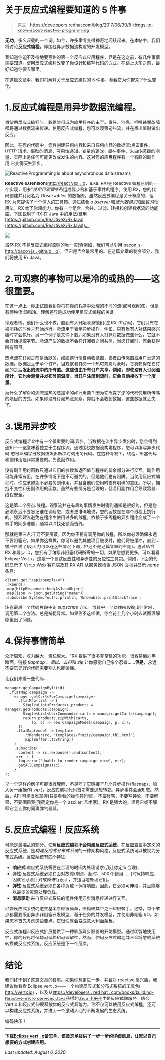 # 关于反应式编程要知道的 5 件事

> 原文：<https://developers.redhat.com/blog/2017/06/30/5-things-to-know-about-reactive-programming>

**无功**，多么超载的一个词。如今，许多事情变得神奇地活跃起来。在本帖中，我们将讨论**反应式编程**，即围绕异步数据流构建的开发模型。

我知道你迫不及待地要写你的第一个反应式应用程序，但是在这之前，有几件事情需要知道。使用反应式编程改变了你设计和编写代码的方式。在跳上火车之前，最好知道你要去哪里。

在这篇文章中，我们将解释关于反应式编程的 5 件事，看看它为你带来了什么变化。

# 1.反应式编程是用异步数据流编程。

当使用反应式编程时，数据流将成为应用程序的主干。事件、消息、呼叫甚至故障都将通过数据流来传递。使用反应式编程，您可以观察这些流，并在发出值时做出反应。

因此，在您的代码中，您将创建任何内容和来自任何内容的数据流:点击事件、HTTP 请求、摄取的消息、可用性通知、变量的更改、缓存事件、来自传感器的测量，实际上是任何可能更改或发生的内容。这对您的应用程序有一个有趣的副作用:它变得天生异步。

![Reactive Programming is about asynchronous data streams](img/7b17438765d18e01733d33282b204915.png)

**Reactive eXtension**([http://react vex . io](http://reactivex.io)，a.ka. RX)是 Reactive 编程原则的一个实现，用来“*使用可观察序列*组成异步的和基于事件的程序。使用 RX，您的代码创建并订阅名为 *Observables* 的数据流。虽然反应式编程是关于概念的，但 RX 为您提供了一个惊人的工具箱。通过结合 o *bserver* 和*迭代器模式*和函数习惯用法，RX 给了你超能力。你有一个组合、合并、过滤、转换和创建数据流的功能库。下图说明了 RX 在 Java 中的用法(使用[https://github.com/ReactiveX/RxJava](https://github.com/ReactiveX/RxJava))。

![](img/668b0b5e8a465e428370cb3abccb7433.png)

虽然 RX 不是反应式编程原则的唯一实现(例如，我们可以引用 bacon js-[http://bacon js . github . io](http://baconjs.github.io))，但它是当今最常用的。在这篇文章的剩余部分，我们将使用 Rx Java。

# 2.可观察的事物可以是冷的或热的——这很重要。

在这一点上，你正试图看到你将在你的程序中处理的不同的流(或可观察的)。但是有两种流:热和冷。理解差异是成功使用反应式编程的关键。

冷观者懒。他们什么也不做，直到有人开始*观察*他们(*在 RX 中订阅*)。它们只有在被消耗的时候才开始运行。冷流用于表示异步操作，例如，只有当有人对结果感兴趣时才会执行。另一个例子是文件下载。如果没有人打算对数据做些什么，它就不会开始提取字节。冷流产生的数据不会在订阅者之间共享，当您订阅时，您会获得所有项目。

热点流在订阅之前是活跃的，如股票行情自动收录器，或者由传感器或用户发送的数据。数据独立于单个订户。当观察者订阅一个热可观察对象时，它将获得在它订阅的之后**发出的流中的所有值。这些值由所有订户共享。例如，即使没有人订阅温度计，它也会测量并发布当前温度。当订户注册到流时，它会自动接收下一个度量。**

为什么了解你的溪流是热的还是冷的如此重要？因为它改变了您的代码使用所传递的项目的方式。如果你没有订阅热点观察，你就不会收到数据，这些数据就丢失了。

# 3.误用异步咬

反应式编程*定义*中有一个很重要的词:异步。当数据在流中异步发出时，您会得到通知——这意味着独立于主程序流。通过围绕数据流构建程序，您可以编写异步代码:您可以编写当数据流发出新项时调用的代码。在这种情况下，线程、阻塞代码和副作用是非常重要的。先说副作用。

没有副作用的函数只通过它们的参数和返回值与程序的其余部分进行交互。副作用可能非常有用，在许多情况下是不可避免的。但是他们也有陷阱。当使用反应式编程时，你应该避免不必要的副作用，并且当他们使用时要有明确的意图。所以，拥抱不变性和无副作用的函数。虽然有些情况是合理的，但滥用副作用会导致雷暴:线程安全。

这是第二个要点:线程。观察流并在有趣的事情发生时得到通知是很好的，但是您必须永远不要忘记谁在调用您，或者更准确地说，您的函数是在哪个线程上执行的。强烈建议避免在程序中使用过多的线程。依赖于多线程的异步程序变成了一个棘手的同步难题，通常以寻找死锁而告终。

那就是第三点:千万不要屏蔽。因为你不拥有调用你的线程，所以你必须确保永远不要阻塞它。如果你这样做，你可以避免其他项目被发射，他们将被缓冲，直到…缓冲区满了(反压力可以在这种情况下踢，但这不是这篇文章的主题)。通过结合 RX 和异步 IO，您拥有了编写非阻塞代码所需的一切，如果您想要更多，可以看看 Eclipse Vert.x，这是一个测试反应性和异步性的反应性工具包。例如，下面的代码显示了 Vert.x Web 客户端及其 RX API 从服务器检索 JSON 文档并显示 *name* 条目:

```
client.get("/api/people/4")
.rxSend()
.map(HttpResponse::bodyAsJsonObject)
.map(json -> json.getString("name"))
.subscribe(System.*out*::println, Throwable::printStackTrace);
```

注意最后一个代码片段中的 *subscribe* 方法。当其中一个处理阶段抛出异常时，调用第二个方法。总是捕捉异常。如果你不这样做，你会花上几个小时去试图理解哪里出了问题。

# 4.保持事情简单

众所周知，权力越大，责任越大。“RX 提供了很多非常酷的功能，很容易偏向黑暗面。链接 *flapmap* 、*重试*、*去抖*和 *zip* 让你感觉自己像个忍者……**但是**，永远不要忘记好的代码需要别人也能读懂。

让我们来看一些代码...

```
manager.getCampaignById(id)
  .flatMap(campaign ->
    manager.getCartsForCampaign(campaign)
      .flatMap(list -> {
        Single<List<Product>> products = manager.getProducts(campaign);
        Single<List<UserCommand>> carts = manager.getCarts(campaign);
        return products.zipWith(carts, 
            (p, c) -> new CampaignModel(campaign, p, c));
      })
     .flatMap(model -> template
        .rxRender(rc, "templates/fruits/campaign.thl.html")
        .map(Buffer::toString))
    )
    .subscribe(
      content -> rc.response().end(content),
     err -> {
      log.error("Unable to render campaign view", err);
      getAllCampaigns(rc);
    }
);

```

举一个这样的例子可能很难理解，不是吗？它链接了几个异步操作(flatmap)，加入另一组操作( *zip* )。反应式编程代码首先需要思想转变。异步事件会通知您。然后，API 可能很难掌握(只要看看[的操作符列表](https://github.com/ReactiveX/RxJava/wiki/Alphabetical-List-of-Observable-Operators))。不要谩骂，不要写评论，不要解释，不要画图表(我确定你是一个 asciiart 艺术家)。RX 是强大的，滥用它或不解释它会让你的同事脾气暴躁。

# 5.反应式编程！反应系统

可能是最混乱的部分。使用**反应式编程不会构建反应式系统**。在[反应宣言](http://www.reactivemanifesto.org/)中定义的反应式系统，是*构建反应式分布式系统*的一种架构风格。反应式系统可以被视为分布式系统。反应系统有四个特征:

*   **响应式**:响应式系统需要在合理的时间内处理请求(我让你定义合理)。
*   弹性:反应式系统必须在面对故障(崩溃、超时、500 个错误……)时保持响应，因此它必须针对故障进行设计，并适当地处理它们。
*   **弹性**:反应式系统必须在各种负载下保持响应。因此，它必须可伸缩，并且能够以最少的资源处理负载。
*   **消息驱动**:来自反应式系统的组件使用异步消息传递进行交互。

尽管反应式系统的这些基本原理很简单，但构建其中之一却很棘手。通常，每个节点都需要采用异步非阻塞开发模型、基于任务的并发模型，并使用非阻塞 I/O。如果您不首先考虑这些要点，它很快就会变成意大利面条板。

反应式编程和反应式扩展提供了一种驯服异步野兽的开发模型。通过明智地使用它，你的代码将保持可读性和可理解性。然而，使用反应式编程并不会将您的系统转换成反应式系统。反应系统是下一个层次。

# 结论

我们终于到了这篇文章的结尾。如果你想更进一步，并且对 reactive 感兴趣，我建议你看看 Eclipse vert . x——一个构建反应式和分布式系统的工具包( [http://vertx.io)](http://vertx.io) ，以及从[https://developers . red hat . com/books/building-Reactive-micro services-Java](https://developers.redhat.com/books/building-reactive-microservices-java/old)获得的[Java 小册子](https://developers.redhat.com/books/building-reactive-microservices-java/old)中的反应式微服务。结合 Vert.x 和反应式伸展释放你的反应式超能力。你不仅可以使用反应式编程，还可以构建反应式系统，并进入一个激动人心的不断发展的生态系统。

编码快乐！

* * *

**下载**[**Eclipse vert . x**](https://developers.redhat.com/cheat-sheets/eclipse-vertx-cheat-sheet)**备忘单，该备忘单提供了一步一步的详细信息，让您以自己想要的方式创建应用。**

*Last updated: August 6, 2020*